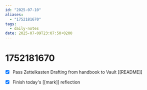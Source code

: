 ```yaml
---
id: "2025-07-10"
aliases:
  - "1752181670"
tags:
  - daily-notes
date: 2025-07-09T23:07:50+0200
---
```


# 1752181670
- [x] Pass Zettelkasten Drafting from handbook to Vault [[README]]
- [x] Finish today's [[mark]] reflection

